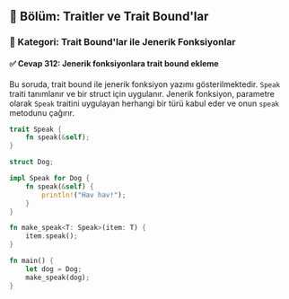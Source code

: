## 📘 Bölüm: Traitler ve Trait Bound'lar  
### 🔹 Kategori: Trait Bound'lar ile Jenerik Fonksiyonlar  
#### ✅ Cevap 312: Jenerik fonksiyonlara trait bound ekleme

Bu soruda, trait bound ile jenerik fonksiyon yazımı gösterilmektedir. `Speak` traiti tanımlanır ve bir struct için uygulanır. Jenerik fonksiyon, parametre olarak `Speak` traitini uygulayan herhangi bir türü kabul eder ve onun `speak` metodunu çağırır.

```rust
trait Speak {
    fn speak(&self);
}

struct Dog;

impl Speak for Dog {
    fn speak(&self) {
        println!("Hav hav!");
    }
}

fn make_speak<T: Speak>(item: T) {
    item.speak();
}

fn main() {
    let dog = Dog;
    make_speak(dog);
}
```
